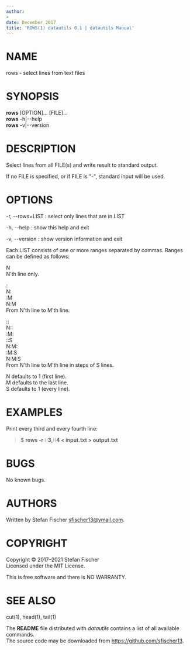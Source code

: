 ```yaml
---
author:
-
date: December 2017
title: 'ROWS(1) datautils 0.1 | datautils Manual'
---
```


# NAME

rows - select lines from text files

# SYNOPSIS

**rows** \[OPTION\]... \[FILE\]...\
**rows** -h|--help\
**rows** -v|--version

# DESCRIPTION

Select lines from all FILE(s) and write result to standard output.

If no FILE is specified, or if FILE is "-", standard input will be used.

# OPTIONS

-r, --rows=LIST
:   select only lines that are in LIST

-h, --help
:   show this help and exit

-v, --version
:   show version information and exit

Each LIST consists of one or more ranges separated by commas. Ranges can be defined as follows:

N\
N'th line only.

:\
N:\
:M\
N:M\
From N'th line to M'th line.

::\
N::\
:M:\
::S\
N:M:\
:M:S\
N:M:S\
From N'th line to M'th line in steps of S lines.

N defaults to 1 (first line).\
M defaults to the last line.\
S defaults to 1 (every line).

# EXAMPLES

Print every third and every fourth line:

> \$ **rows -r ::3,::4 &lt; input.txt &gt; output.txt**

# BUGS

No known bugs.

# AUTHORS

Written by Stefan Fischer <sfischer13@ymail.com>.

# COPYRIGHT

Copyright © 2017–2021 Stefan Fischer\
Licensed under the MIT License.

This is free software and there is NO WARRANTY.

# SEE ALSO

cut(1), head(1), tail(1)

The **README** file distributed with *datautils* contains a list of all available commands.\
The source code may be downloaded from <https://github.com/sfischer13>.

